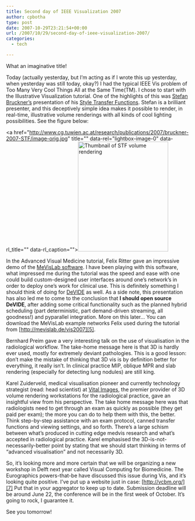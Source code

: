 ```yaml
---
title: Second day of IEEE Visualization 2007
author: cpbotha
type: post
date: 2007-10-29T23:21:54+00:00
url: /2007/10/29/second-day-of-ieee-visualization-2007/
categories:
  - tech

---
```

What an imaginative title!

Today (actually yesterday, but I&#8217;m acting as if I wrote this up yesterday, when yesterday was still today, okay?) I had the typical IEEE Vis problem of Too Many Very Cool Things All at the Same Time(TM). I chose to start with the Illustrative Visualization tutorial. One of the highlights of this was [Stefan Bruckner&#8217;s][1] presentation of his [Style Transfer Functions][2]. Stefan is a brilliant presenter, and this deceptively simple idea makes it possible to render, in real-time, illustrative volume renderings with all kinds of cool lighting possibilities. See the figure below:

<a href="http://www.cg.tuwien.ac.at/research/publications/2007/bruckner-2007-STF/image-orig.jpg" title="" data-rel="lightbox-image-0" data-rl\_title="" data-rl\_caption=""><img src="http://www.cg.tuwien.ac.at/research/publications/2007/bruckner-2007-STF/image-300.jpg" title="Thumbnail of STF volume rendering" alt="Thumbnail of STF volume rendering" height="300" width="247" /></a>

In the Advanced Visual Medicine tutorial, Felix Ritter gave an impressive demo of the [MeVisLab software][3]. I have been playing with this software, what impressed me during the tutorial was the speed and ease with one could build custom-designed user interfaces around one&#8217;s network&#8217;s in order to deploy one&#8217;s work for clinical use. This is definitely something I should think of doing for [DeVIDE][4] as well. As a side note, this presentation has also led me to come to the conclusion that **I should open source DeVIDE**, after adding some critical functionality such as the planned hybrid scheduling (part deterministic, part demand-driven streaming, all goodness!) and pyparallel integration. More on this later&#8230; You can download the MeVisLab example networks Felix used during the tutorial from [http://mevislab.de/vis2007][5].

Bernhard Preim gave a very interesting talk on the use of visualisation in the radiological workflow. The take-home message here is that 3D is hardly ever used, mostly for extremely deviant pathologies. This is a good lesson: don&#8217;t make the mistake of thinking that 3D vis is by definition better for everything, it really isn&#8217;t. In clinical practice MIP, oblique MPR and slab rendering (especially for detecting lung nodules) are still king.

Karel Zuiderveld, medical visualisation pioneer and currently technology strategist (read: head scientist) at [Vital Images][6], the premier provider of 3D volume rendering workstations for the radiological practice, gave an insightful view from his perspective. The take home message here was that radiologists need to get through an exam as quickly as possible (they get paid per exam); the more you can do to help them with this, the better. Think step-by-step assistance with an exam protocol, canned transfer functions and viewing settings, and so forth. There&#8217;s a large schism between what&#8217;s produced in cutting edge medvis research and what&#8217;s accepted in radiological practice. Karel emphasised the 3D-is-not-necessarily-better point by stating that we should start thinking in terms of &#8220;advanced visualisation&#8221; and not necessarily 3D.

So, it&#8217;s looking more and more certain that we will be organizing a new workshop in Delft next year called Visual Computing for Biomedicine. The Eurographics powers-that-be have discussed this issue during Vis, and it&#8217;s looking quite positive. I&#8217;ve put up a website just in case: [http://vcbm.org/][7] Put that in your aggregator to keep up to date. Submission deadline will be around June 22, the conference will be in the first week of October. It&#8217;s going to rock, I guarantee it.

See you tomorrow!

 [1]: http://www.cg.tuwien.ac.at/staff/StefanBruckner.html "Stefan Bruckner's homepage"
 [2]: http://www.cg.tuwien.ac.at/research/publications/2007/bruckner-2007-STF/ "Style Transfer Functions home page."
 [3]: http://mevislab.de/ "mevislab homepage"
 [4]: http://visualisation.tudelft.nl/Projects/DeVIDE "DeVIDE website."
 [5]: http://mevislab.de/vis2007 "link to mevislab vis2007 materials"
 [6]: http://vitalimages.com/ "Vital Images website"
 [7]: http://vcbm.org/ "VCBM website"